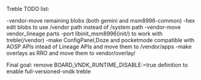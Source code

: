 Treble TODO list:

-vendor-move remaining blobs (both gemini and msm8996-common)
-hex edit blobs to use /vendor path instead of /system path
-vendor-move vendor_lineage parts
-port libinit_msm8996(init/) to work with treble(/vendor)
-make ConfigPanel,Doze and pocketmode compatible with AOSP APIs intead of Lineage APIs and move them to /vendor/apps
-make overlays as RRO and move them to vendor/overlay/

Final goal: remove BOARD_VNDK_RUNTIME_DISABLE:=true definition to enable full-versioned-vndk treble
